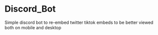 # Discord_Bot
Simple discord bot to re-embed twitter tiktok embeds to be better viewed both on mobile and desktop
